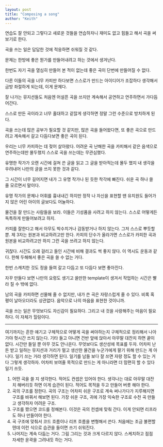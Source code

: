 ```yaml
---
layout: post
title: "Composing a song"
author: "Keith"
---
```

연습도 잘 안되고 그렇다고 새로운 것들을 연습하자니 재미도 없고 힘들고 해서 곡을 써보기로 한다.

곡을 쓰는 일은 답답한 것에 적응하면 쉬워질 것 같다.

문제는 한방에 좋은 뭔가를 만들어내려고 하는 것에서 생겨난다.

한번도 자기 곡을 열심히 만들어 본 적이 없는데 좋은 곡이 단번에 만들어질 수 없다.

다른 이들의 곡을 너무 카피만 하다보면 스스로가 만드는 아이디어가 조잡하다 생각해서 금방 좌절하게 되는데, 이게 문제다. 

잘 나가는 뮤지션들도 처음엔 어설픈 곡을 쓰지만 계속해서 공연하고 연주하면서 가다듬어간다. 

스스로 만든 곡이라고 너무 홀대하고 같잖게 생각하면 정말 그런 수준으로 방치하게 된다.

곡을 쓰는데 많은 공부가 필요할 것 같지만, 많은 곡을 들어왔다면, 또 좋은 곡으로 만드려고 계속해서 갈고 다듬다보면 좋은 곡이 된다.

우리는 너무 카피하는 데 젖어 살아왔다. 어려운 곡 난해한 곡을 카피해서 같은 음색으로 연주하는데만 몰두했지 스스로 곡을 쓰는데는 무관심했다.

유명한 작가가 오랜 시간에 걸쳐 쓴 글을 읽고 그 글을 받아적는데 몰두 했지 내 생각을 우려내어 나만의 글을 쓰지 못한 것과 같다.

그 시간이 너무 길어지면 내가 그 유명 작가나 된 듯한 착각에 빠진다. 쉬운 곡 하나 쓸 줄 모르면서 말이다.

유명 작가의 문체나 어휘를 흉내내긴 하지만 정작 나 자신을 표현할 땐 유치원도 들어가지 않은 어린 아이의 글보다도 어눌하다.

물건을 잘 만드는 사람들을 보라. 이들은 기성품을 사려고 하지 않는다. 스스로 어떻게든 독특하게 만들어보려고 하지.

카피를 잘한다고 해서 아무도 박수치거나 감동받거나 하지 않는다. 그저 스스로 뿌듯할 뿐. 제 3자는 원본과 비교하려고만 한다. 카피의 단수가 올라가면 스스로가 카피한 곡과 원본을 비교하려고만 하지 그런 곡을 쓰려고 하지 않는다. 

귀찮다. 시간도 오래 걸리고 들인 시간에 비해 결과도 썩 좋지 않다. 이 역시도 운동과 같다. 한해 두해해서 좋은 곡을 쓸 수 없는 거다.

한번 스캐치한 것도 정을 들여 갈고 다듬고 또 다듬다 보면 좋아진다. 

자꾸 만들다 보면 나만의 요령도 생기고 쓸만한 template이 생겨서 작업하는 시간은 빨라 질 수 밖에 없다.

남의 곡을 카피하면 선물해 줄 수 없지만, 내가 쓴 곡은 자랑스럽게 줄 수 있다. 비록 혹평이 날아오더라도 상관없다. 음악으로 나의 마음을 표현한 것이니까.

곡을 쓰는 일은 무엇보다도 자신감이 필요하다. 그리고 내 것을 사랑해주는 마음이 필요하다. 이 자체가 힐링이다. 

---
여기까지는 흔한 얘기고 구체적으로 어떻게 곡을 써야하는지 구체적으로 정리해서 나아가야 헛시간 쓰지 않는다. 기타 들고 아니면 건반 앞에 앉아서 아무말 대잔치 하면 끝이 없다. 시간만 들일 뿐 아무 것도 안나온다. 무엇보다도 생산성에 목표를 두자. 어차피 난 돈 받고 일하는 뮤지션과 거리가 멀고 생산한 물건을 누군가에게 팔기 위해 만드는 게 아니다. 일기 쓰는 거라 생각하면 된다. 일기를 남들 보다 잘 쓰면 자랑 정도 할 수 있는 거다 그렇게 생각하자. 어차피 보여줄 목적으로 만드는 게 아니라면 더 맘편히 할 수 있다 일기 쓰듯.

1. 어떤 곡을 쓸 지 생각한다. 적어도 컨셉은 있어야 한다. 생각나는 대로 아무말 대잔치 해버리듯 하면 이게 습관이 된다. 적어도 목적을 두고 만들어 버릇 해야 한다.
1. 곡의 구조를 정한다. 곡의 구조는 어차피 쉬운 구조로 계속 써나가다가 지루해지면 구조를 바꿔서 해보면 된다. 가장 쉬운 구조, 귀에 가장 익숙한 구조로 수천 곡 만들고 생각하자 어려운 구조.
1. 구조를 짰으면 코드를 정해본다. 이것은 곡의 컨셉에 맞춰 간다. 이게 안되면 리프라도 하나 만들어야 한다.
1. 곡 구조에 맞춰서 코드 흐름이나 리프 흐름을 변형해서 쓴다. 처음에는 조금 불편할텐데 이런 식으로 습관을 들이면 쓰기 쉬워진다.
1. 나머지는 계속 다듬는 거다. 그림 그리는 것과 크게 다르지 않다. 스케치하고 점점 자세한 윤곽을 그려내듯 하는 거다.


